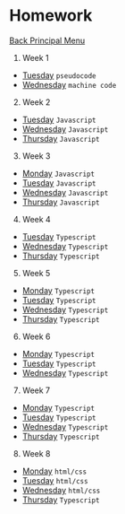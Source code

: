 # Homework

[Back Principal Menu](../../README.md)
1. Week 1
- [Tuesday](./WEEK-1/Tuesday.md) `pseudocode`
- [Wednesday](./WEEK-1/Wednesday.md) `machine code`
2. Week 2
- [Tuesday](./WEEK-2/Tuesday.md) `Javascript`
- [Wednesday](./WEEK-2/Wednesday.md) `Javascript`
- [Thursday](./WEEK-2/Thursday.md) `Javascript`
3. Week 3
- [Monday](./WEEK-3/Monday.md) `Javascript`
- [Tuesday](./WEEK-3/Tuesday.md) `Javascript`
- [Wednesday](./WEEK-3/Wednesday.md) `Javascript`
- [Thursday](./WEEK-3/Thursday.md) `Javascript`
4. Week 4
- [Tuesday](./WEEK-4/Tuesday.md) `Typescript`
- [Wednesday](./WEEK-4/Wednesday.md) `Typescript`
- [Thursday](./WEEK-4/Thursday.md) `Typescript`
5. Week 5
- [Monday](./WEEK-5/Monday.md) `Typescript`
- [Tuesday](./WEEK-5/Tuesday.md) `Typescript`
- [Wednesday](./WEEK-5/Wednesday.md) `Typescript`
- [Thursday](./WEEK-5/Thursday.md) `Typescript`
6. Week 6
- [Monday](./WEEK-6/Monday.md) `Typescript`
- [Tuesday](./WEEK-6/Tuesday.md) `Typescript`
- [Wednesday](./WEEK-6/Wednesday.md) `Typescript`
7. Week 7
- [Monday](./WEEK-7/Monday.md) `Typescript`
- [Tuesday](./WEEK-7/Tuesday.md) `Typescript`
- [Wednesday](./WEEK-7/Wednesday.md) `Typescript`
- [Thursday](./WEEK-7/Thursday.md) `Typescript`
8. Week 8
- [Monday](./WEEK-8/Monday.md) `html/css`
- [Tuesday](./WEEK-8/Tuesday.md) `html/css`
- [Wednesday](./WEEK-8/Wednesday.md) `html/css`
- [Thursday](./WEEK-8/Thursday.md) `Typescript`
